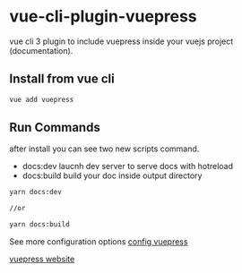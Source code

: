 # vue-cli-plugin-vuepress

vue cli 3 plugin to include vuepress inside your vuejs project (documentation).

## Install from vue cli
``` sh
vue add vuepress
```

## Run Commands
after install you can see two new scripts command. 
- docs:dev laucnh dev server to serve docs  with hotreload
- docs:build build your doc inside output directory
``` sh
yarn docs:dev

//or

yarn docs:build
```

See more configuration options [config vuepress](https://vuepress.vuejs.org/config/)


[vuepress website](https://vuepress.vuejs.org)
